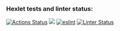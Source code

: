 ### Hexlet tests and linter status:
[![Actions Status](https://github.com/manylovv/frontend-project-lvl1/workflows/hexlet-check/badge.svg)](https://github.com/manylovv/frontend-project-lvl1/actions)
<a href="https://codeclimate.com/github/codeclimate/codeclimate/maintainability"><img src="https://api.codeclimate.com/v1/badges/a99a88d28ad37a79dbf6/maintainability" /></a>
[![eslint](https://github.com/manylovv/frontend-project-lvl1/actions/workflows/eslint.yml/badge.svg?branch=main)](https://github.com/manylovv/frontend-project-lvl1/actions/workflows/eslint.yml)
[![Linter Status](https://github.com/manylovv/frontend-project-lvl1/blob/main/.github/workflows/Linter/badge.svg)](https://github.com/manylovv/frontend-project-lvl1/actions) 

